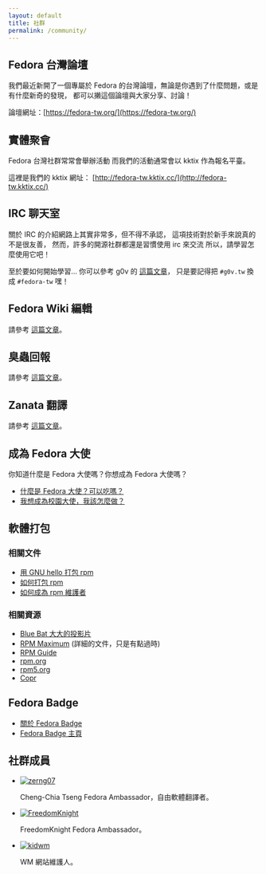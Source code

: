 ```yaml
---
layout: default
title: 社群
permalink: /community/
---
```


## Fedora 台灣論壇
我們最近新開了一個專屬於 Fedora 的台灣論壇，無論是你遇到了什麼問題，或是有什麼新奇的發現，
都可以攋這個論壇與大家分享、討論！

論壇網址：[https://fedora-tw.org/](https://fedora-tw.org/)

## 實體聚會

Fedora 台灣社群常常會舉辦活動
而我們的活動通常會以 kktix 作為報名平臺。

這裡是我們的 kktix 網址：
[http://fedora-tw.kktix.cc/](http://fedora-tw.kktix.cc/)


## IRC 聊天室

關於 IRC 的介紹網路上其實非常多，但不得不承認，
這項技術對於新手來說真的不是很友善，
然而，許多的開源社群都還是習慣使用 irc 來交流
所以，請學習怎麼使用它吧！

至於要如何開始學習… 你可以參考 g0v 的 [這篇文章](https://github.com/g0v/dev/wiki/如何使用-IRC)，
只是要記得把 `#g0v.tw` 換成 `#fedora-tw` 嘿！

## Fedora Wiki 編輯

請參考 [這篇文章](https://fedoraproject.org/wiki/Help:Editing/zh-tw)。


## 臭蟲回報

請參考 [這篇文章](https://fedoraproject.org/wiki/L10N/zh-tw#.E8.87.AD.E8.9F.B2.E5.9B.9E.E5.A0.B1.E3.80.81.E6.B8.AC.E8.A9.A6.E3.80.81.E5.93.81.E8.B3.AA.E4.BF.9D.E8.AD.89.E7.AD.89)。

## Zanata 翻譯

請參考 [這篇文章](https://fedoraproject.org/wiki/L10N/Translate_on_Zanata)。

## 成為 Fedora 大使

你知道什麼是 Fedora 大使嗎？你想成為 Fedora 大使嗎？

- [什麼是 Fedora 大使？可以吃嗎？](https://fedoraproject.org/wiki/Ambassadors/zh-tw)
- [我想成為校園大使，我該怎麼做？](https://fedoraproject.org/wiki/Ambassadors_Join_start/zh-tw)

## 軟體打包

### 相關文件
- [用 GNU hello 打包 rpm](https://fedoraproject.org/wiki/How_to_create_a_GNU_Hello_RPM_package/zh-tw)
- [如何打包 rpm](https://fedoraproject.org/wiki/How_to_create_an_RPM_package/zh-tw)
- [如何成為 rpm 維護者](https://fedoraproject.org/wiki/Category:Package_Maintainers/zh-tw#.E6.B7.B1.E5.85.A5.E9.96.B1.E8.AE.80)

### 相關資源
- [Blue Bat 大大的投影片](http://www.slideshare.net/bluebat/rpm-packaging)
- [RPM Maximum](http://rpm5.org/docs/max-rpm.html) (詳細的文件，只是有點過時)
- [RPM Guide](http://rpm5.org/docs/rpm-guide.html)
- [rpm.org](https://rpm.org)
- [rpm5.org](https://rpm5.org)
- [Copr](https://copr.fedoraproject.org)

## Fedora Badge

- [關於 Fedora Badge](https://fedoraproject.org/wiki/Open_Badges)
- [Fedora Badge 主頁](https://badges.fedoraproject.org/)


## 社群成員

<ul id="members">
    <li>
    	<a href="http://breezymove.blogspot.tw/"><img src="http://www.gravatar.com/avatar/6a06d23deec5e9bfc3433fd7934eb19b?s=80" alt="zerng07" /></a>
    	<p>
    		<span class="name">Cheng-Chia Tseng</span>
    		Fedora Ambassador，自由軟體翻譯者。
    	</p>
    </li>
    <li>
    	<a href="http://blog.freedomknight.me/"><img src="http://www.gravatar.com/avatar/cc6b0abf49e4efad3b8b7dba0ff588a9?s=80" alt="FreedomKnight" /></a>
    	<p>
    		<span class="name">FreedomKnight</span>
    		Fedora Ambassador。
    	</p>
    </li>
    <li>
    	<a href="http://kidwm.net/"><img src="http://www.gravatar.com/avatar/75307af344414a724528f5ba3920d01c?s=80" alt="kidwm" /></a>
    	<p>
    		<span class="name">WM</span>
    		網站維護人。
    	</p>
    </li>
</ul>
